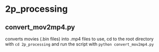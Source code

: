 # 2p_processing

## convert_mov2mp4.py
converts movies (.bin files) into .mp4 files
to use, cd to the root directory with `cd 2p_processing` and run the script with `python convert_mov2mp4.py`